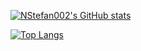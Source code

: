 [![NStefan002's GitHub stats](https://github-readme-stats.vercel.app/api?username=NStefan002&hide=stars,prs&show_icons=true&rank_icon=github&card_width=500&theme=onedark)](https://github.com/NStefan002)

[![Top Langs](https://github-readme-stats.vercel.app/api/top-langs/?username=NStefan002&card_width=500&theme=onedark)](https://github.com/NStefan002)

